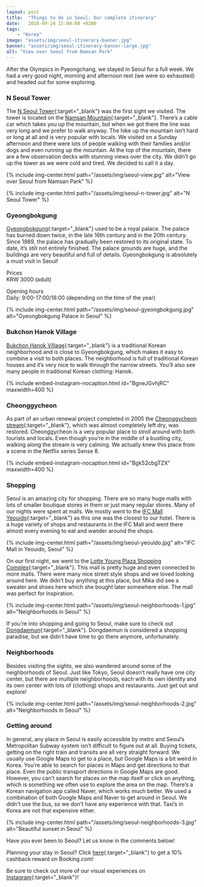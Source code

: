 ```yaml
---
layout: post
title:  "Things to do in Seoul: Our complete itinerary"
date:   2018-09-24 15:00:00 +0200
tags:
    - "Korea"
image: "assets/img/seoul-itinerary-banner.jpg"
banner: "assets/img/seoul-itinerary-banner-large.jpg"
alt: "View over Seoul from Namsan Park"
---
```


After the Olympics in Pyeongchang, we stayed in Seoul for a full week. We had a very good night, morning and afternoon rest (we were so exhausted) and headed out for some exploring. 

### N Seoul Tower

The [N Seoul Tower][n seoul tower]{:target="_blank"} was the first sight we visited. The tower is located on the [Namsan Mountain][namsan mountain]{:target="_blank"}. There’s a cable car which takes you up the mountain, but when we got there the line was very long and we prefer to walk anyway. The hike up the mountain isn’t hard or long at all and is very popular with locals. We visited on a Sunday afternoon and there were lots of people walking with their families and/or dogs and even running up the mountain. At the top of the mountain, there are a few observation decks with stunning views over the city. We didn’t go up the tower as we were cold and tired. We decided to call it a day. 

{% include img-center.html path="/assets/img/seoul-view.jpg" alt="View over Seoul from Namsan Park" %}

{% include img-center.html path="/assets/img/seoul-n-tower.jpg" alt="N Seoul Tower" %}

### Gyeongbokgung

[Gyeongbokgung][gyeongbokgung]{:target="_blank"} used to be a royal palace. The palace has burned down twice, in the late 16th century and in the 20th century. Since 1989, the palace has gradually been restored to its original state. To date, it’s still not entirely finished. The palace grounds are huge, and the buildings are very beautiful and full of details. Gyeongbokgung is absolutely a must visit in Seoul!

Prices  
KRW 3000 (adult)  

Opening hours  
Daily: 9:00-17:00/18:00 (depending on the time of the year)

{% include img-center.html path="/assets/img/seoul-gyeongbokgung.jpg" alt="Gyeongbokgung Palace in Seoul" %}

### Bukchon Hanok Village

[Bukchon Hanok Village][bukchon hanok village]{:target="_blank"} is a traditional Korean neighborhood and is close to Gyeongbokgung, which makes it easy to combine a visit to both places. The neighborhood is full of traditional Korean houses and it’s very nice to walk through the narrow streets. You’ll also see many people in traditional Korean clothing: Hanok. 

{% include embed-instagram-nocaption.html id="BgneJGvhjRC" maxwidth=400 %}

### Cheonggycheon

As part of an urban renewal project completed in 2005 the [Cheonggycheon stream][cheonggycheon stream]{:target="_blank"}, which was almost completely left dry, was restored. Cheonggycheon is a very popular place to stroll around with both tourists and locals. Even though you’re in the middle of a bustling city, walking along the stream is very calming. We actually knew this place from a scene in the Netflix series Sense 8. 

{% include embed-instagram-nocaption.html id="Bgk52cbgTZX" maxwidth=400 %}

### Shopping

Seoul is an amazing city for shopping. There are so many huge malls with lots of smaller boutique stores in them or just many regular stores. Many of our nights were spent at malls. We mostly went to the [IFC Mall Yeouido][ifc mall]{:target="_blank"} as this one was the closest to our hotel. There is a huge variety of shops and restaurants in the IFC Mall and went there almost every evening to eat and wander around the shops. 

{% include img-center.html path="/assets/img/seoul-yeouido.jpg" alt="IFC Mall in Yeouido, Seoul" %}

On our first night, we went to the [Lotte Young Plaza Shopping Complex][lotte young plaza]{:target="_blank"}. This mall is pretty huge and even connected to more malls. There were many nice street style shops and we loved looking around here. We didn’t buy anything at this place, but Mika did see a sweater and shoes here which she bought later somewhere else. The mall was perfect for inspiration. 

{% include img-center.html path="/assets/img/seoul-neighborhoods-1.jpg" alt="Neighborhoods in Seoul" %}

If you’re into shopping and going to Seoul, make sure to check out [Dongdaemun][dongdaemun]{:target="_blank"}. Dongdaemun is considered a shopping paradise, but we didn’t have time to go there anymore, unfortunately. 

### Neighborhoods 

Besides visiting the sights, we also wandered around some of the neighborhoods of Seoul. Just like Tokyo, Seoul doesn’t really have one city center, but there are multiple neighborhoods, each with its own identity and its own center with lots of (clothing) shops and restaurants. Just get out and explore! 

{% include img-center.html path="/assets/img/seoul-neighborhoods-2.jpg" alt="Neighborhoods in Seoul" %}

### Getting around

In general, any place in Seoul is easily accessible by metro and Seoul’s Metropolitan Subway system isn’t difficult to figure out at all. Buying tickets, getting on the right train and transits are all very straight forward. We usually use Google Maps to get to a place, but Google Maps is a bit weird in Korea. You’re able to search for places in Maps and get directions to that place. Even the public transport directions in Google Maps are good. However, you can’t search for places on the map itself or click on anything, which is something we often use to explore the area on the map. There’s a Korean navigation app called Naver, which works much better. We used a combination of both Google Maps and Naver to get around in Seoul. We didn’t use the bus, so we don’t have any experience with that. Taxi’s in Korea are not that expensive either. 

{% include img-center.html path="/assets/img/seoul-neighborhoods-3.jpg" alt="Beautiful sunset in Seoul" %}

Have you ever been to Seoul? Let us know in the comments below!

Planning your stay in Seoul? Click [here][booking.com]{:target="_blank"} to get a 10% cashback reward on Booking.com! 

Be sure to check out more of our visual experiences on [Instagram][instagram]{:target="_blank"}!

[instagram]: https://instagram.com/kipamojo 
[booking.com]: https://www.booking.com/s/11_6/joop9916 
[n seoul tower]: https://goo.gl/maps/knRJ8Sea1o92 
[namsan mountain]: https://goo.gl/maps/rhWiKX3sKpv
[gyeongbokgung]: https://goo.gl/maps/Zf3mgSYEuZT2
[bukchon hanok village]: https://goo.gl/maps/K49uQbS94eD2
[cheonggycheon stream]: https://goo.gl/maps/HzJnyLF8jNB2
[ifc mall]: https://goo.gl/maps/xge7Qab2Z892
[lotte young plaza]: https://goo.gl/maps/nJgeDgjmBNH2
[dongdaemun]: https://goo.gl/maps/XEeEtDMRARG2
